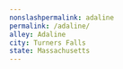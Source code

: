 ```yaml
---
﻿nonslashpermalink: adaline
permalink: /adaline/
alley: Adaline
city: Turners Falls
state: Massachusetts
---
```

